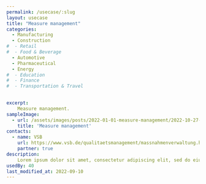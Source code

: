 ```yaml
---
permalink: /usecase/:slug
layout: usecase
title: "Measure management"
categories: 
  - Manufacturing
  - Construction
#  - Retail
#  - Food & Beverage
  - Automotive
  - Pharmaceutical
  - Energy
#  - Education
#  - Finance
#  - Transportation & Travel
 

excerpt: 
    Measure management.
sampleImage: 
  - url: /assets/images/posts/2022-01-01-measure-management/2022-10-27-08-54-45.png 
    title: 'Measure management'
contacts: 
  - name: VSB
    url: https://www.vsb.de/qualitaetsmanagement/massnahmenverwaltung.html
    partner: true
description:
    Lorem ipsum dolor sit amet, consectetur adipiscing elit, sed do eiusmod tempor incididunt ut labore et dolore magna aliqua. Ut enim ad minim veniam, quis nostrud exercitation ullamco laboris nisi ut aliquip ex ea commodo consequat. Duis aute irure dolor in reprehenderit in voluptate velit esse cillum dolore eu fugiat nulla pariatur. Excepteur sint occaecat cupidatat non proident, sunt in culpa qui officia deserunt mollit anim id est laborum.
usedBy: 40
last_modified_at: 2022-09-10
---
```



![]()